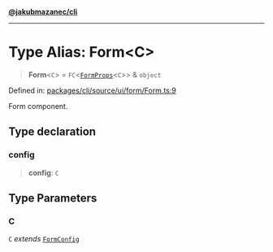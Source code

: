 [**@jakubmazanec/cli**](../README.md)

---

# Type Alias: Form\<C\>

> **Form**\<`C`\> = `FC`\<[`FormProps`](FormProps.md)\<`C`\>\> & `object`

Defined in:
[packages/cli/source/ui/form/Form.ts:9](https://github.com/jakubmazanec/tools/blob/026d472564678641afd0039e9c07d936f221ca46/packages/cli/source/ui/form/Form.ts#L9)

Form component.

## Type declaration

### config

> **config**: `C`

## Type Parameters

### C

`C` _extends_ [`FormConfig`](FormConfig.md)
